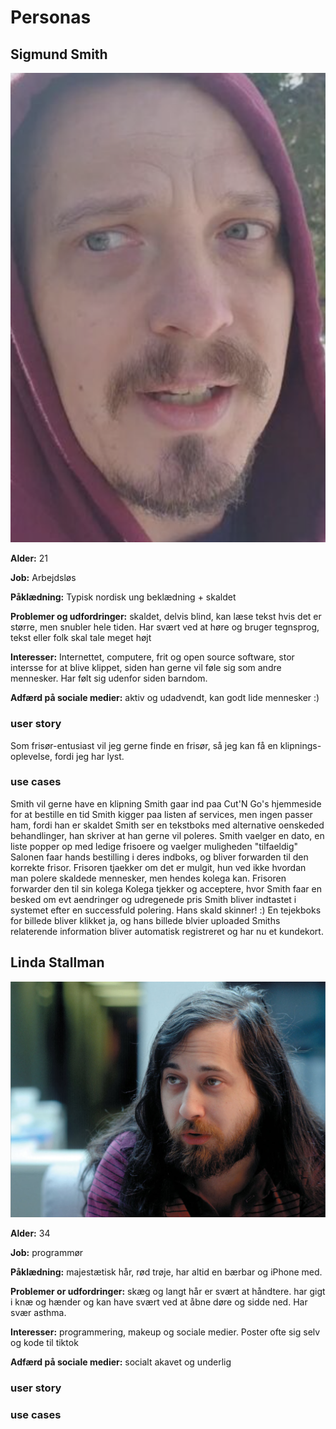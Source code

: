 # Personas

## Sigmund Smith

![Sigmund Smith](/assets/sigmund.png)

**Alder:** 21

**Job:** Arbejdsløs

**Påklædning:** Typisk nordisk ung beklædning + skaldet

**Problemer og udfordringer:** skaldet, delvis blind, kan læse tekst hvis det er større,
men snubler hele tiden. Har svært ved at høre og bruger tegnsprog, tekst eller folk skal tale meget højt

**Interesser:** Internettet, computere, frit og open source software, stor intersse for at blive klippet,
siden han gerne vil føle sig som andre mennesker. Har følt sig udenfor siden barndom.

**Adfærd på sociale medier:** aktiv og udadvendt, kan godt lide mennesker :)

### user story

Som frisør-entusiast vil jeg gerne finde en frisør, så jeg kan få en klipnings-oplevelse, fordi jeg har lyst.

### use cases
Smith vil gerne have en klipning
Smith gaar ind paa Cut'N Go's hjemmeside for at bestille en tid
Smith kigger paa listen af services, men ingen passer ham, fordi han er skaldet
Smith ser en tekstboks med alternative oenskeded behandlinger, han skriver at han gerne vil poleres.
Smith vaelger en dato, en liste popper op med ledige frisoere og vaelger muligheden "tilfaeldig"
Salonen faar hands bestilling i deres indboks, og bliver forwarden til den korrekte frisor.
Frisoren tjaekker om det er mulgit, hun ved ikke hvordan man polere skaldede mennesker, men hendes kolega kan.
Frisoren forwarder den til sin kolega
Kolega tjekker og acceptere, hvor Smith faar en besked om evt aendringer og udregenede pris 
Smith bliver indtastet i systemet efter en successfuld polering. Hans skald skinner! :)
En tejekboks for billede bliver klikket ja, og hans billede blvier uploaded
Smiths relaterende information bliver automatisk registreret og har nu et kundekort.


## Linda Stallman

![Linda Stallman](/assets/linda.jpeg)

**Alder:** 34

**Job:** programmør

**Påklædning:** majestætisk hår, rød trøje, har altid en bærbar og iPhone med.

**Problemer or udfordringer:** skæg og langt hår er svært at håndtere. har gigt i knæ og hænder og kan have svært
ved at åbne døre og sidde ned. Har svær asthma.

**Interesser:** programmering, makeup og sociale medier. Poster ofte sig selv og kode til tiktok

**Adfærd på sociale medier:** socialt akavet og underlig

### user story

### use cases
